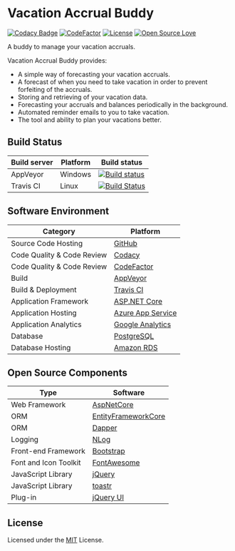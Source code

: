 # Vacation Accrual Buddy
[![Codacy Badge](https://api.codacy.com/project/badge/Grade/3722391d5a33499caf9521b7875505d4)](https://www.codacy.com/app/sujithravikumar/vacation-accrual-buddy?utm_source=github.com&amp;utm_medium=referral&amp;utm_content=sujithravikumar/vacation-accrual-buddy&amp;utm_campaign=Badge_Grade)
[![CodeFactor](https://www.codefactor.io/repository/github/sujithravikumar/vacation-accrual-buddy/badge)](https://www.codefactor.io/repository/github/sujithravikumar/vacation-accrual-buddy)
[![License](https://img.shields.io/badge/License-MIT-blue.svg)](https://opensource.org/licenses/MIT)
[![Open Source Love](https://badges.frapsoft.com/os/v1/open-source.svg?v=103)](https://github.com/ellerbrock/open-source-badges/)

A buddy to manage your vacation accruals.

Vacation Accrual Buddy provides:
* A simple way of forecasting your vacation accruals.
* A forecast of when you need to take vacation in order to prevent forfeiting of the accruals.
* Storing and retrieving of your vacation data.
* Forecasting your accruals and balances periodically in the background.
* Automated reminder emails to you to take vacation.
* The tool and ability to plan your vacations better.

## Build Status

| Build server | Platform | Build status
| --- | --- | ---
| AppVeyor | Windows | [![Build status](https://ci.appveyor.com/api/projects/status/cq4rwvp5tbdij53v?svg=true)](https://ci.appveyor.com/project/sujithravikumar/vacation-accrual-buddy)
| Travis CI | Linux | [![Build Status](https://travis-ci.org/sujithravikumar/vacation-accrual-buddy.svg?branch=master)](https://travis-ci.org/sujithravikumar/vacation-accrual-buddy)

## Software Environment

| Category | Platform
| --- | ---
| Source Code Hosting | [GitHub](https://github.com/)
| Code Quality & Code Review | [Codacy](https://www.codacy.com/)
| Code Quality & Code Review | [CodeFactor](https://www.codefactor.io/)
| Build | [AppVeyor](https://www.appveyor.com/)
| Build & Deployment | [Travis CI](https://travis-ci.org/)
| Application Framework | [ASP.NET Core](https://docs.microsoft.com/en-us/aspnet/core/)
| Application Hosting | [Azure App Service](https://azure.microsoft.com/en-us/services/app-service/)
| Application Analytics | [Google Analytics](https://analytics.google.com/analytics/web/)
| Database | [PostgreSQL](https://www.postgresql.org/)
| Database Hosting | [Amazon RDS](https://aws.amazon.com/rds/)

## Open Source Components

| Type | Software
| --- | ---
| Web Framework | [AspNetCore](https://github.com/aspnet/AspNetCore)
| ORM | [EntityFrameworkCore](https://github.com/npgsql/Npgsql.EntityFrameworkCore.PostgreSQL)
| ORM | [Dapper](https://github.com/StackExchange/Dapper)
| Logging | [NLog](https://github.com/NLog/NLog)
| Front-end Framework | [Bootstrap](https://github.com/twbs/bootstrap)
| Font and Icon Toolkit | [FontAwesome](https://github.com/FortAwesome/Font-Awesome)
| JavaScript Library | [jQuery](https://github.com/jquery/jquery)
| JavaScript Library | [toastr](https://github.com/CodeSeven/toastr)
| Plug-in | [jQuery UI](https://github.com/jquery/jquery-ui)

## License

Licensed under the [MIT](LICENSE) License.